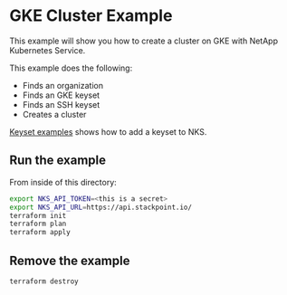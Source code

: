 # GKE Cluster Example

This example will show you how to create a cluster on GKE with NetApp Kubernetes Service.

This example does the following:

- Finds an organization
- Finds an GKE keyset
- Finds an SSH keyset
- Creates a cluster

[Keyset examples](/examples/keysets) shows how to add a keyset to NKS.

## Run the example

From inside of this directory:

```bash
export NKS_API_TOKEN=<this is a secret>
export NKS_API_URL=https://api.stackpoint.io/
terraform init
terraform plan
terraform apply
```

## Remove the example

```bash
terraform destroy
```
